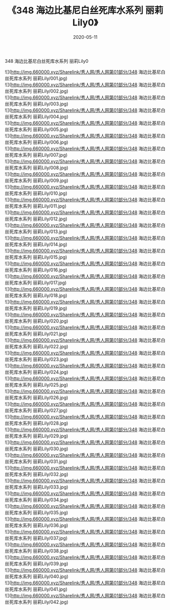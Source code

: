 ﻿---
layout: post
title:  《348 海边比基尼白丝死库水系列 丽莉Lily0》
date:   2020-05-11
img: http://img.660000.xyz/Sharelink/秀人网/秀人网第01部分/348 海边比基尼白丝死库水系列 丽莉Lily0/000.jpg
categories: [美女, 清纯, 唯美]
---

348 海边比基尼白丝死库水系列 丽莉Lily0

  ![](http://img.660000.xyz/Sharelink/秀人网/秀人网第01部分/348 海边比基尼白丝死库水系列 丽莉Lily/001.jpg) <br> ![](http://img.660000.xyz/Sharelink/秀人网/秀人网第01部分/348 海边比基尼白丝死库水系列 丽莉Lily/002.jpg) <br> ![](http://img.660000.xyz/Sharelink/秀人网/秀人网第01部分/348 海边比基尼白丝死库水系列 丽莉Lily/003.jpg) <br> ![](http://img.660000.xyz/Sharelink/秀人网/秀人网第01部分/348 海边比基尼白丝死库水系列 丽莉Lily/004.jpg) <br> ![](http://img.660000.xyz/Sharelink/秀人网/秀人网第01部分/348 海边比基尼白丝死库水系列 丽莉Lily/005.jpg) <br> ![](http://img.660000.xyz/Sharelink/秀人网/秀人网第01部分/348 海边比基尼白丝死库水系列 丽莉Lily/006.jpg) <br> ![](http://img.660000.xyz/Sharelink/秀人网/秀人网第01部分/348 海边比基尼白丝死库水系列 丽莉Lily/007.jpg) <br> ![](http://img.660000.xyz/Sharelink/秀人网/秀人网第01部分/348 海边比基尼白丝死库水系列 丽莉Lily/008.jpg) <br> ![](http://img.660000.xyz/Sharelink/秀人网/秀人网第01部分/348 海边比基尼白丝死库水系列 丽莉Lily/009.jpg) <br> ![](http://img.660000.xyz/Sharelink/秀人网/秀人网第01部分/348 海边比基尼白丝死库水系列 丽莉Lily/010.jpg) <br> ![](http://img.660000.xyz/Sharelink/秀人网/秀人网第01部分/348 海边比基尼白丝死库水系列 丽莉Lily/011.jpg) <br> ![](http://img.660000.xyz/Sharelink/秀人网/秀人网第01部分/348 海边比基尼白丝死库水系列 丽莉Lily/012.jpg) <br> ![](http://img.660000.xyz/Sharelink/秀人网/秀人网第01部分/348 海边比基尼白丝死库水系列 丽莉Lily/013.jpg) <br> ![](http://img.660000.xyz/Sharelink/秀人网/秀人网第01部分/348 海边比基尼白丝死库水系列 丽莉Lily/014.jpg) <br> ![](http://img.660000.xyz/Sharelink/秀人网/秀人网第01部分/348 海边比基尼白丝死库水系列 丽莉Lily/015.jpg) <br> ![](http://img.660000.xyz/Sharelink/秀人网/秀人网第01部分/348 海边比基尼白丝死库水系列 丽莉Lily/016.jpg) <br> ![](http://img.660000.xyz/Sharelink/秀人网/秀人网第01部分/348 海边比基尼白丝死库水系列 丽莉Lily/017.jpg) <br> ![](http://img.660000.xyz/Sharelink/秀人网/秀人网第01部分/348 海边比基尼白丝死库水系列 丽莉Lily/018.jpg) <br> ![](http://img.660000.xyz/Sharelink/秀人网/秀人网第01部分/348 海边比基尼白丝死库水系列 丽莉Lily/019.jpg) <br> ![](http://img.660000.xyz/Sharelink/秀人网/秀人网第01部分/348 海边比基尼白丝死库水系列 丽莉Lily/020.jpg) <br> ![](http://img.660000.xyz/Sharelink/秀人网/秀人网第01部分/348 海边比基尼白丝死库水系列 丽莉Lily/021.jpg) <br> ![](http://img.660000.xyz/Sharelink/秀人网/秀人网第01部分/348 海边比基尼白丝死库水系列 丽莉Lily/022.jpg) <br> ![](http://img.660000.xyz/Sharelink/秀人网/秀人网第01部分/348 海边比基尼白丝死库水系列 丽莉Lily/023.jpg) <br> ![](http://img.660000.xyz/Sharelink/秀人网/秀人网第01部分/348 海边比基尼白丝死库水系列 丽莉Lily/024.jpg) <br> ![](http://img.660000.xyz/Sharelink/秀人网/秀人网第01部分/348 海边比基尼白丝死库水系列 丽莉Lily/025.jpg) <br> ![](http://img.660000.xyz/Sharelink/秀人网/秀人网第01部分/348 海边比基尼白丝死库水系列 丽莉Lily/026.jpg) <br> ![](http://img.660000.xyz/Sharelink/秀人网/秀人网第01部分/348 海边比基尼白丝死库水系列 丽莉Lily/027.jpg) <br> ![](http://img.660000.xyz/Sharelink/秀人网/秀人网第01部分/348 海边比基尼白丝死库水系列 丽莉Lily/028.jpg) <br> ![](http://img.660000.xyz/Sharelink/秀人网/秀人网第01部分/348 海边比基尼白丝死库水系列 丽莉Lily/029.jpg) <br> ![](http://img.660000.xyz/Sharelink/秀人网/秀人网第01部分/348 海边比基尼白丝死库水系列 丽莉Lily/030.jpg) <br> ![](http://img.660000.xyz/Sharelink/秀人网/秀人网第01部分/348 海边比基尼白丝死库水系列 丽莉Lily/031.jpg) <br> ![](http://img.660000.xyz/Sharelink/秀人网/秀人网第01部分/348 海边比基尼白丝死库水系列 丽莉Lily/032.jpg) <br> ![](http://img.660000.xyz/Sharelink/秀人网/秀人网第01部分/348 海边比基尼白丝死库水系列 丽莉Lily/033.jpg) <br> ![](http://img.660000.xyz/Sharelink/秀人网/秀人网第01部分/348 海边比基尼白丝死库水系列 丽莉Lily/034.jpg) <br> ![](http://img.660000.xyz/Sharelink/秀人网/秀人网第01部分/348 海边比基尼白丝死库水系列 丽莉Lily/035.jpg) <br> ![](http://img.660000.xyz/Sharelink/秀人网/秀人网第01部分/348 海边比基尼白丝死库水系列 丽莉Lily/036.jpg) <br> ![](http://img.660000.xyz/Sharelink/秀人网/秀人网第01部分/348 海边比基尼白丝死库水系列 丽莉Lily/037.jpg) <br> ![](http://img.660000.xyz/Sharelink/秀人网/秀人网第01部分/348 海边比基尼白丝死库水系列 丽莉Lily/038.jpg) <br> ![](http://img.660000.xyz/Sharelink/秀人网/秀人网第01部分/348 海边比基尼白丝死库水系列 丽莉Lily/039.jpg) <br> ![](http://img.660000.xyz/Sharelink/秀人网/秀人网第01部分/348 海边比基尼白丝死库水系列 丽莉Lily/040.jpg) <br> ![](http://img.660000.xyz/Sharelink/秀人网/秀人网第01部分/348 海边比基尼白丝死库水系列 丽莉Lily/041.jpg) <br> ![](http://img.660000.xyz/Sharelink/秀人网/秀人网第01部分/348 海边比基尼白丝死库水系列 丽莉Lily/042.jpg) <br>